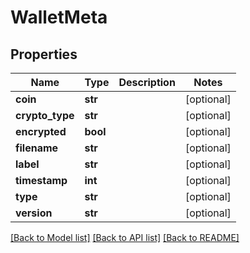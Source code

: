 # WalletMeta

## Properties
Name | Type | Description | Notes
------------ | ------------- | ------------- | -------------
**coin** | **str** |  | [optional] 
**crypto_type** | **str** |  | [optional] 
**encrypted** | **bool** |  | [optional] 
**filename** | **str** |  | [optional] 
**label** | **str** |  | [optional] 
**timestamp** | **int** |  | [optional] 
**type** | **str** |  | [optional] 
**version** | **str** |  | [optional] 

[[Back to Model list]](../README.md#documentation-for-models) [[Back to API list]](../README.md#documentation-for-api-endpoints) [[Back to README]](../README.md)


